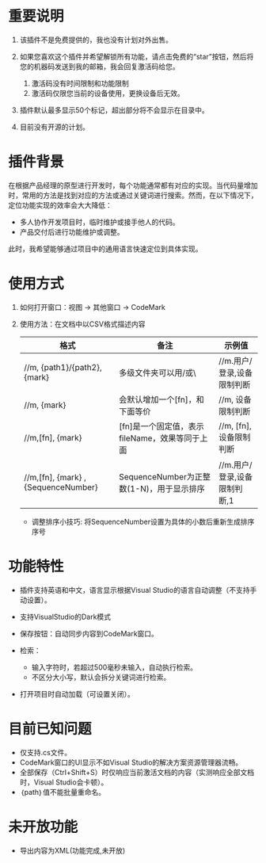 # 重要说明

1. 该插件不是免费提供的，我也没有计划对外出售。
2. 如果您喜欢这个插件并希望解锁所有功能，请点击免费的“star”按钮，然后将您的机器码发送到我的邮箱，我会回复激活码给您。
   1. 激活码没有时间限制和功能限制
   2. 激活码仅限您当前的设备使用，更换设备后无效。

3. 插件默认最多显示50个标记，超出部分将不会显示在目录中。
4. 目前没有开源的计划。

# 插件背景

在根据产品经理的原型进行开发时，每个功能通常都有对应的实现。当代码量增加时，常用的方法是找到对应的方法或通过关键词进行搜索。然而，在以下情况下，定位功能实现的效率会大大降低：

- 多人协作开发项目时，临时维护或接手他人的代码。
- 产品交付后进行功能维护或调整。

此时，我希望能够通过项目中的通用语言快速定位到具体实现。

# 使用方式

1. 如何打开窗口：视图 -> 其他窗口 -> CodeMark
2. 使用方法：在文档中以CSV格式描述内容

   | 格式                               | 备注                                           | 示例值                       |
   | ---------------------------------- | ---------------------------------------------- | ---------------------------- |
   | //m, {path1}/{path2},{mark}        | 多级文件夹可以用/或\                           | //m.用户/登录,设备限制判断   |
   | //m, {mark}                        | 会默认增加一个[fn]，和下面等价                 | //m, 设备限制判断            |
   | //m,[fn], {mark}                   | [fn]是一个固定值，表示fileName，效果等同于上面 | //m, [fn],设备限制判断       |
   | //m,[fn], {mark} ,{SequenceNumber} | SequenceNumber为正整数(1-N)，用于显示排序      | //m.用户/登录,设备限制判断,1 |
   
   - 调整排序小技巧: 将SequenceNumber设置为具体的小数后重新生成排序序号

# 功能特性

- 插件支持英语和中文，语言显示根据Visual Studio的语言自动调整（不支持手动设置）。

- 支持VisualStudio的Dark模式

- 保存按钮：自动同步内容到CodeMark窗口。

- 检索：
  - 输入字符时，若超过500毫秒未输入，自动执行检索。
  - 不区分大小写，默认会拆分关键词进行检索。

- 打开项目时自动加载（可设置关闭）。

# 目前已知问题

- 仅支持.cs文件。 
- CodeMark窗口的UI显示不如Visual Studio的解决方案资源管理器流畅。
- 全部保存（Ctrl+Shift+S）时仅响应当前激活文档的内容（实测响应全部文档时，Visual Studio会卡顿）。
- ｛path｝值不能批量重命名。

# 未开放功能

- 导出内容为XML(功能完成,未开放)

